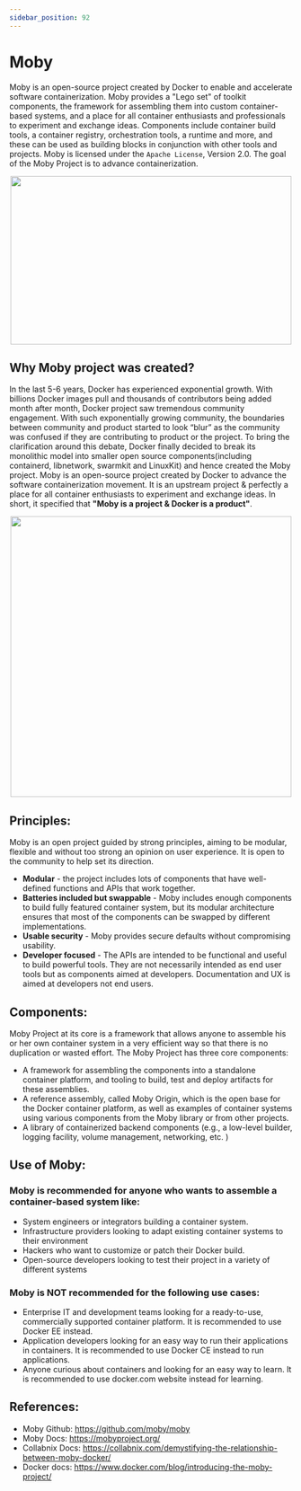 ```yaml
---
sidebar_position: 92
---
```


# Moby

Moby is an open-source project created by Docker to enable and accelerate software containerization.
Moby provides a "Lego set" of toolkit components, the framework for assembling them into custom container-based systems, and a place for all container enthusiasts and professionals to experiment and exchange ideas. Components include container build tools, a container registry, orchestration tools, a runtime and more, and these can be used as building blocks in conjunction with other tools and projects. Moby is licensed under the `Apache License`, Version 2.0.
The goal of the Moby Project is to advance containerization.

<p align = "center">   
<img src="https://github.com/moby/moby/raw/master/docs/static_files/moby-project-logo.png" height="300" width="500" />
</p>

## Why Moby project was created?

In the last 5-6 years, Docker has experienced exponential growth. With billions Docker images pull and thousands of contributors being added month after month, Docker project saw tremendous community engagement. With such exponentially growing community, the boundaries between community and product started to look “blur” as the community was confused if they are contributing to product or the project. To bring the clarification around this debate, Docker finally decided to break its monolithic model into smaller open source components(including containerd, libnetwork, swarmkit and LinuxKit)  and hence created the Moby project.
Moby is an open-source project created by Docker to advance the software containerization movement. It is an upstream project  & perfectly a place for all container enthusiasts to experiment and exchange ideas. In short, it specified that <b>"Moby is a project & Docker is a product"</b>.

<p align = "center">   
<img src="https://collabnix.com/wp-content/uploads/2017/05/moby.png" height="500" width="500" />
</p>

## Principles:

Moby is an open project guided by strong principles, aiming to be modular, flexible and without too strong an opinion on user experience. It is open to the community to help set its direction.

- <b>Modular</b> - the project includes lots of components that have well-defined functions and APIs that work together.
- <b>Batteries included but swappable</b> - Moby includes enough components to build fully featured container system, but its modular architecture ensures that most of the components can be swapped by different implementations.
- <b>Usable security</b> - Moby provides secure defaults without compromising usability.
- <b>Developer focused</b> - The APIs are intended to be functional and useful to build powerful tools. They are not necessarily intended as end user tools but as components aimed at developers. Documentation and UX is aimed at developers not end users.

## Components: 

Moby Project at its core is a framework that allows anyone to assemble his or her own container system in a very efficient way so that there is no duplication or wasted effort.
The Moby Project has three core components:

- A framework for assembling the components into a standalone container platform, and tooling to build, test and deploy artifacts for these assemblies.
- A reference assembly, called Moby Origin, which is the open base for the Docker container platform, as well as examples of container systems using various components from the Moby library or from other projects.
- A library of containerized backend components (e.g., a low-level builder, logging facility, volume management, networking, etc. )

## Use of Moby:

### Moby is recommended for anyone who wants to assemble a container-based system like:

- System engineers or integrators building a container system.
- Infrastructure providers looking to adapt existing container systems to their environment
- Hackers who want to customize or patch their Docker build.
- Open-source developers looking to test their project in a variety of different systems

### Moby is NOT recommended for the following use cases:

- Enterprise IT and development teams looking for a ready-to-use, commercially supported container platform. It is recommended to use Docker EE instead.
- Application developers looking for an easy way to run their applications in containers. It is recommended to use Docker CE instead to run applications.
- Anyone curious about containers and looking for an easy way to learn. It is recommended to use docker.com website instead for learning.


## References:

- Moby Github: https://github.com/moby/moby
- Moby Docs: https://mobyproject.org/
- Collabnix Docs: https://collabnix.com/demystifying-the-relationship-between-moby-docker/
- Docker docs: https://www.docker.com/blog/introducing-the-moby-project/

